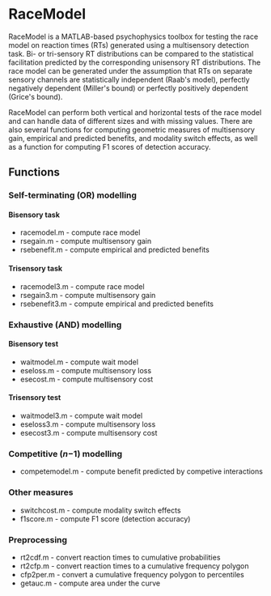 # RaceModel
RaceModel is a MATLAB-based psychophysics toolbox for testing the race model on reaction times (RTs) generated using a multisensory detection task. Bi- or tri-sensory RT distributions can be compared to the statistical facilitation predicted by the corresponding unisensory RT distributions. The race model can be generated under the assumption that RTs on separate sensory channels are statistically independent (Raab's model), perfectly negatively dependent (Miller's bound) or perfectly positively dependent (Grice's bound). 

RaceModel can perform both vertical and horizontal tests of the race model and can handle data of different sizes and with missing values. There are also several functions for computing geometric measures of multisensory gain, empirical and predicted benefits, and modality switch effects, as well as a function for computing F1 scores of detection accuracy.
 
## Functions
### Self-terminating (OR) modelling
#### Bisensory task
* racemodel.m - compute race model
* rsegain.m - compute multisensory gain
* rsebenefit.m - compute empirical and predicted benefits
 
#### Trisensory task
* racemodel3.m - compute race model
* rsegain3.m - compute multisensory gain
* rsebenefit3.m - compute empirical and predicted benefits

### Exhaustive (AND) modelling
#### Bisensory test
* waitmodel.m - compute wait model
* eseloss.m - compute multisensory loss
* esecost.m - compute multisensory cost

#### Trisensory test
* waitmodel3.m - compute wait model
* eseloss3.m - compute multisensory loss
* esecost3.m - compute multisensory cost

### Competitive (*n*−1) modelling
 * competemodel.m - compute benefit predicted by competive interactions
 
### Other measures
* switchcost.m - compute modality switch effects
* f1score.m - compute F1 score (detection accuracy)
 
### Preprocessing
* rt2cdf.m - convert reaction times to cumulative probabilities
* rt2cfp.m - convert reaction times to a cumulative frequency polygon 
* cfp2per.m - convert a cumulative frequency polygon to percentiles
* getauc.m - compute area under the curve
